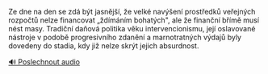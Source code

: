 
Ze dne na den se zdá být jasnější, že velké navýšení prostředků veřejných rozpočtů nelze financovat „ždímáním bohatých", ale že finanční břímě musí nést masy. Tradiční daňová politika věku intervencionismu, její oslavované nástroje v podobě progresivního zdanění a marnotratných výdajů byly dovedeny do stadia, kdy již nelze skrýt jejich absurdnost.

[🔊 Poslechnout audio](/data/7-paragraphs/audio/chapter_167/para_004-Ze-dne-na-den-se-zd-bt-jasnj-e-velk-nave.mp3)
